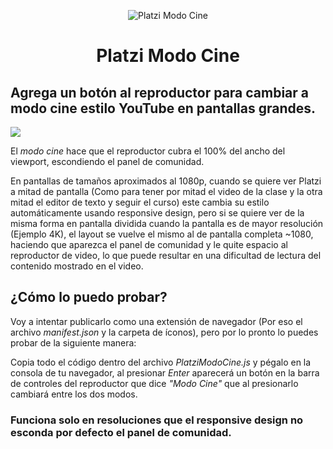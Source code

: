<p align="center">
<img src="https://i.imgur.com/0O5ysjq.png" alt="Platzi Modo Cine"/>
</p>
<h1 align="center"> Platzi Modo Cine</h1>

## Agrega un botón al reproductor para cambiar a modo cine estilo YouTube en pantallas grandes.

![](https://i.imgur.com/TuUbElM.gif)

El _modo cine_ hace que el reproductor cubra el 100% del ancho del viewport, escondiendo el panel de comunidad.

En pantallas de tamaños aproximados al 1080p, cuando se quiere ver Platzi a mitad de pantalla (Como para tener por mitad el video de la clase y la otra mitad el editor de texto y seguir el curso) este cambia su estilo automáticamente usando responsive design, pero si se quiere ver de la misma forma en pantalla dividida cuando la pantalla es de mayor resolución (Ejemplo 4K), el layout se vuelve el mismo al de pantalla completa ~1080, haciendo que aparezca el panel de comunidad y le quite espacio al reproductor de video, lo que puede resultar en una dificultad de lectura del contenido mostrado en el video.

## ¿Cómo lo puedo probar?

Voy a intentar publicarlo como una extensión de navegador (Por eso el archivo _manifest.json_ y la carpeta de íconos), pero por lo pronto lo puedes probar de la siguiente manera:

Copia todo el código dentro del archivo _PlatziModoCine.js_ y pégalo en la consola de tu navegador, al presionar _Enter_ aparecerá un botón en la barra de controles del reproductor que dice _"Modo Cine"_ que al presionarlo cambiará entre los dos modos.

### Funciona solo en resoluciones que el responsive design no esconda por defecto el panel de comunidad.
